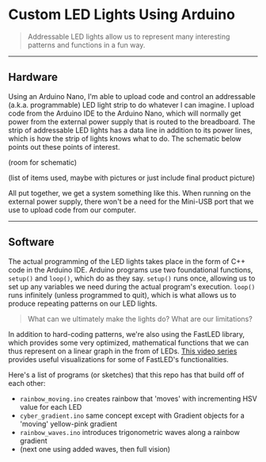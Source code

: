 # Custom LED Lights Using Arduino

> Addressable LED lights allow us to represent many interesting patterns and functions in a fun way.

---

## Hardware

Using an Arduino Nano, I'm able to upload code and control an addressable (a.k.a. programmable) LED light strip to do whatever I can imagine. I upload code from the Arduino IDE to the Arduino Nano, which will normally get power from the external power supply that is routed to the breadboard. The strip of addressable LED lights has a data line in addition to its power lines, which is how the strip of lights knows what to do. The schematic below points out these points of interest.

(room for schematic)

(list of items used, maybe with pictures or just include final product picture)

All put together, we get a system something like this. When running on the external power supply, there won't be a need for the Mini-USB port that we use to upload code from our computer.

---

## Software

The actual programming of the LED lights takes place in the form of C++ code in the Arduino IDE. Arduino programs use two foundational functions, `setup()` and `loop()`, which do as they say. `setup()` runs once, allowing us to set up any variables we need during the actual program's execution. `loop()` runs infinitely (unless programmed to quit), which is what allows us to produce repeating patterns on our LED lights.

> What can we ultimately make the lights do? What are our limitations?

In addition to hard-coding patterns, we're also using the FastLED library, which provides some very optimized, mathematical functions that we can thus represent on a linear graph in the from of LEDs. [This video series](https://www.youtube.com/watch?v=4Ut4UK7612M&list=PLgXkGn3BBAGi5dTOCuEwrLuFtfz0kGFTC) provides useful visualizations for some of FastLED's functionalities.

Here's a list of programs (or sketches) that this repo has that build off of each other:
- `rainbow_moving.ino` creates rainbow that 'moves' with incrementing HSV value for each LED
- `cyber_gradient.ino` same concept except with Gradient objects for a 'moving' yellow-pink gradient
- `rainbow_waves.ino` introduces trigonometric waves along a rainbow gradient
- (next one using added waves, then full vision)

